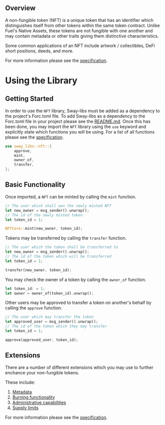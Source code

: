 ## Overview

A non-fungible token (NFT) is a unique token that has an identifier which distinguishes itself from other tokens within the same token contract. Unlike Fuel's Native Assets, these tokens are not fungible with one another and may contain metadata or other traits giving them distinctive characteristics.

Some common applications of an NFT include artwork / collectibles, DeFi short positions, deeds, and more.

For more information please see the [specification](./SPECIFICATION.md).

# Using the Library

## Getting Started

In order to use the `NFT` library, Sway-libs must be added as a dependency to the project's Forc.toml file. To add Sway-libs as a dependency to the Forc.toml file in your project please see the [README.md](../../../README.md). Once this has been done, you may import the `NFT` library using the `use` keyword and explicitly state which functions you will be using. For a list of all functions please see the [specification](./SPECIFICATION.md).

```rust
use sway_libs::nft::{
    approve,
    mint,
    owner_of,
    transfer,
};
```

## Basic Functionality

Once imported, a `NFT` can be minted by calling the `mint` function.

```rust
// The user which shall own the newly minted NFT
let new_owner = msg_sender().unwrap();
// The id of the newly minted token
let token_id = 1;

NFTCore::mint(new_owner, token_id);
```

Tokens may be transferred by calling the `transfer` function.

```rust
// The user which the token shall be transferred to
let new_owner = msg_sender().unwrap();
// The id of the token which will be transferred
let token_id = 1;

transfer(new_owner, token_id);
```

You may check the owner of a token by calling the `owner_of` function.

```rust
let token_id: = 1;
let owner = owner_of(token_id).unwrap();
```

Other users may be approved to transfer a token on another's behalf by calling the `approve` function.

```rust
// The user which may transfer the token
let approved_user = msg_sender().unwrap();
// The id of the token which they may transfer
let token_id = 1;

approve(approved_user, token_id);
```

## Extensions

There are a number of different extensions which you may use to further enchance your non-fungible tokens. 

These include:
1. [Metadata](./extensions/meta_data/meta_data.sw)
2. [Burning functionality](./extensions/burnable/burnable.sw)
3. [Administrative capabilities](./extensions/administrator/administrator.sw)
4. [Supply limits](./extensions/supply/supply.sw)

For more information please see the [specification](./SPECIFICATION.md).
